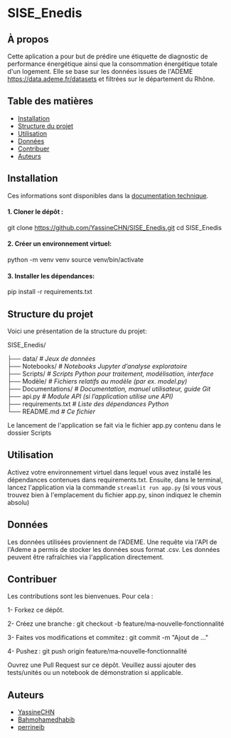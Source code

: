 # SISE_Enedis

## À propos
Cette aplication a pour but de prédire une étiquette de diagnostic de performance énergétique ainsi que la consommation énergétique totale d'un logement.
Elle se base sur les données issues de l'ADEME https://data.ademe.fr/datasets et filtrées sur le département du Rhône.

## Table des matières  
- [Installation](#installation)  
- [Structure du projet](#structure-du-projet)  
- [Utilisation](#utilisation)  
- [Données](#données)  
- [Contribuer](#contribuer)
- [Auteurs](#auteurs)



## Installation
Ces informations sont disponibles dans la [documentation technique](https://github.com/YassineCHN/SISE_Enedis/tree/main/Documentations).

#### 1. Cloner le dépôt :
git clone https://github.com/YassineCHN/SISE_Enedis.git
cd SISE_Enedis  
#### 2. Créer un environnement virtuel: 
python -m venv venv
source venv/bin/activate 
#### 3. Installer les dépendances:
pip install -r requirements.txt

## Structure du projet
Voici une présentation de la structure du projet:

SISE_Enedis/

├── data/               *# Jeux de données*  
├── Notebooks/          *# Notebooks Jupyter d’analyse exploratoire*  
├── Scripts/            *# Scripts Python pour traitement, modélisation, interface*  
├── Modèle/             *# Fichiers relatifs au modèle (par ex. model.py)*  
├── Documentations/     *# Documentation, manuel utilisateur, guide Git*  
├── api.py              *# Module API (si l’application utilise une API)*  
├── requirements.txt    *# Liste des dépendances Python*  
└── README.md           *# Ce fichier*


Le lancement de l'application se fait via le fichier app.py contenu dans le dossier Scripts

## Utilisation
Activez votre environnement virtuel dans lequel vous avez installé les dépendances contenues dans requirements.txt. 
Ensuite, dans le terminal, lancez l'application via la commande `streamlit run app.py` (si vous vous trouvez bien à l'emplacement du fichier app.py, sinon indiquez le chemin absolu)

## Données 
Les données utilisées proviennent de l'ADEME. Une requête via l'API de l'Ademe a permis de stocker les données sous format .csv. Les données peuvent être rafraîchies via l'application directement.

## Contribuer 
Les contributions sont les bienvenues. 
Pour cela : 

1- Forkez ce dépôt.

2- Créez une branche : git checkout -b feature/ma‑nouvelle‑fonctionnalité

3- Faites vos modifications et commitez : git commit -m "Ajout de …"

4- Pushez : git push origin feature/ma‑nouvelle‑fonctionnalité

Ouvrez une Pull Request sur ce dépôt.
Veuillez aussi ajouter des tests/unités ou un notebook de démonstration si applicable.

## Auteurs
- [YassineCHN](https://github.com/YassineCHN)
- [Bahmohamedhabib](https://github.com/Bahmohamedhabib)
- [perrineib](https://github.com/perrineib)


